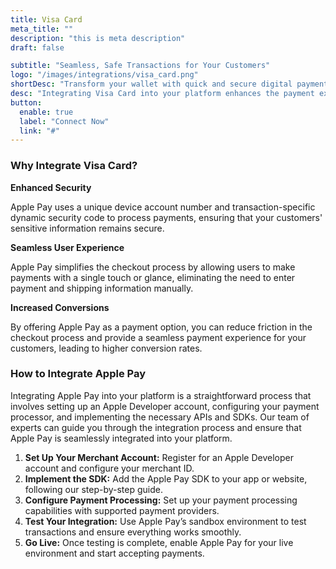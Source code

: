 ```yaml
---
title: Visa Card
meta_title: ""
description: "this is meta description"
draft: false

subtitle: "Seamless, Safe Transactions for Your Customers"
logo: "/images/integrations/visa_card.png"
shortDesc: "Transform your wallet with quick and secure digital payments across devices."
desc: "Integrating Visa Card into your platform enhances the payment experience for your customers by providing a fast, secure, and convenient way to complete transactions. With Visa Card, users can make payments with a single touch or glance using their iPhone, iPad, Apple Watch, or Mac."
button:
  enable: true
  label: "Connect Now"
  link: "#"
---
```


### Why Integrate Visa Card?

**Enhanced Security**

Apple Pay uses a unique device account number and transaction-specific dynamic security code to process payments, ensuring that your customers' sensitive information remains secure.

**Seamless User Experience**

Apple Pay simplifies the checkout process by allowing users to make payments with a single touch or glance, eliminating the need to enter payment and shipping information manually.

**Increased Conversions**

By offering Apple Pay as a payment option, you can reduce friction in the checkout process and provide a seamless payment experience for your customers, leading to higher conversion rates.

### How to Integrate Apple Pay

Integrating Apple Pay into your platform is a straightforward process that involves setting up an Apple Developer account, configuring your payment processor, and implementing the necessary APIs and SDKs. Our team of experts can guide you through the integration process and ensure that Apple Pay is seamlessly integrated into your platform.

1. **Set Up Your Merchant Account:** Register for an Apple Developer account and configure your merchant ID.
2. **Implement the SDK:** Add the Apple Pay SDK to your app or website, following our step-by-step guide.
3. **Configure Payment Processing:** Set up your payment processing capabilities with supported payment providers.
4. **Test Your Integration:** Use Apple Pay’s sandbox environment to test transactions and ensure everything works smoothly.
5. **Go Live:** Once testing is complete, enable Apple Pay for your live environment and start accepting payments.
